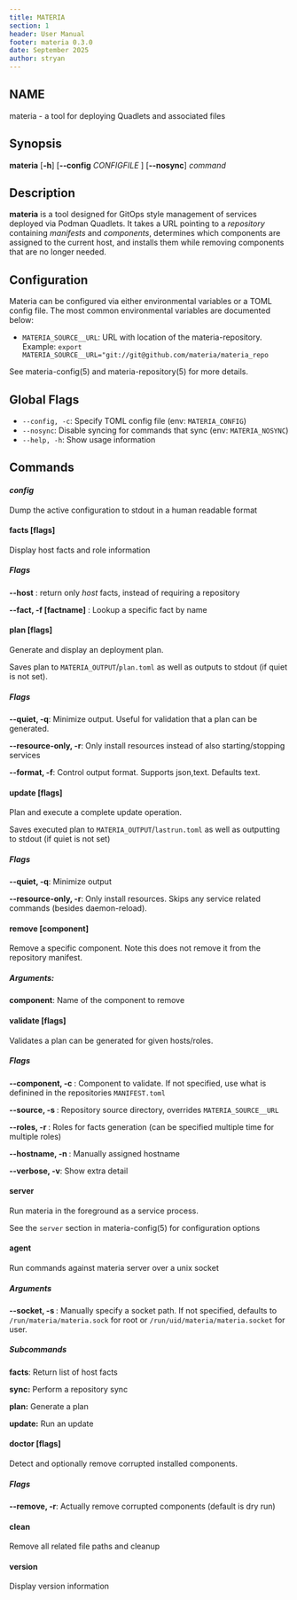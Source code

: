 ```yaml
---
title: MATERIA
section: 1
header: User Manual
footer: materia 0.3.0
date: September 2025
author: stryan
---
```


## NAME
materia - a tool for deploying Quadlets and associated files

## Synopsis

**materia** [**-h**] [**--config** *CONFIGFILE* ] [**--nosync**] *command*

## Description

**materia** is a tool designed for GitOps style management of services deployed via Podman Quadlets. It takes a URL pointing to a *repository* containing *manifests* and *components*, determines which components are assigned to the current host, and installs them while removing components that are no longer needed.

## Configuration

Materia can be configured via either environmental variables or a TOML config file. The most common environmental variables are documented below:

- `MATERIA_SOURCE__URL`: URL with location of the materia-repository. Example: `export MATERIA_SOURCE__URL="git://git@github.com/materia/materia_repo`

See materia-config(5) and materia-repository(5) for more details.

## Global Flags
- `--config, -c`: Specify TOML config file (env: `MATERIA_CONFIG`)
- `--nosync`: Disable syncing for commands that sync (env: `MATERIA_NOSYNC`)
- `--help, -h`: Show usage information

## Commands


#### *config*

Dump the active configuration to stdout in a human readable format

#### facts [flags]
Display host facts and role information

##### **Flags**

**--host** : return only *host* facts, instead of requiring a repository

**--fact, -f [factname]** :  Lookup a specific fact by name

#### plan [flags]
   Generate and display an deployment plan.

   Saves plan to `MATERIA_OUTPUT`/`plan.toml` as well as outputs to stdout (if quiet is not set).

##### **Flags**

**--quiet, -q**: Minimize output. Useful for validation that a plan can be generated.

**--resource-only, -r**: Only install resources instead of also starting/stopping services

**--format, -f**: Control output format. Supports json,text. Defaults text.


#### update [flags]
   Plan and execute a complete update operation.

   Saves executed plan to `MATERIA_OUTPUT`/`lastrun.toml` as well as outputting to stdout (if quiet is not set)

##### **Flags**

**--quiet, -q**: Minimize output

**--resource-only, -r**: Only install resources. Skips any service related commands (besides daemon-reload).

####  remove [component]
Remove a specific component. Note this does not remove it from the repository manifest.

##### **Arguments**:

**component**: Name of the component to remove

#### validate [flags]
   Validates a plan can be generated for given hosts/roles.

##### **Flags**

**--component, -c <name>**: Component to validate. If not specified, use what is definined in the repositories `MANIFEST.toml`

**--source, -s <path>**: Repository source directory, overrides `MATERIA_SOURCE__URL`

**--roles, -r <roles>**: Roles for facts generation (can be specified multiple time for multiple roles)

**--hostname, -n <hostname>**: Manually assigned hostname

**--verbose, -v**: Show extra detail

#### server
Run materia in the foreground as a service process.

See the `server` section in materia-config(5) for configuration options


#### agent
Run commands against materia server over a unix socket

##### Arguments

**--socket, -s <path>**: Manually specify a socket path. If not specified, defaults to `/run/materia/materia.sock` for root or `/run/uid/materia/materia.socket` for user.

##### Subcommands

**facts**: Return list of host facts

**sync:** Perform a repository sync

**plan:** Generate a plan

**update:** Run an update

#### doctor [flags]
Detect and optionally remove corrupted installed components.

##### **Flags**

**--remove, -r**: Actually remove corrupted components (default is dry run)

#### clean
Remove all related file paths and cleanup

#### version
Display version information
